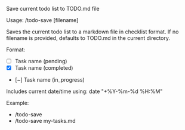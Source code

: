 Save current todo list to TODO.md file

Usage: /todo-save [filename]

Saves the current todo list to a markdown file in checklist format.
If no filename is provided, defaults to TODO.md in the current directory.

Format:
- [ ] Task name (pending)
- [x] Task name (completed)
- [~] Task name (in_progress)

Includes current date/time using: date "+%Y-%m-%d %H:%M"

Example:
- /todo-save
- /todo-save my-tasks.md